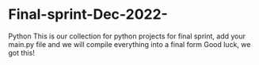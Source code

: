 # Final-sprint-Dec-2022-
Python 
This is our collection for python projects for final sprint, add your main.py file and we will compile everything into a final form
Good luck, we got this!
